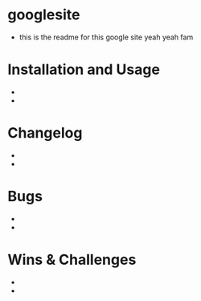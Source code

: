 # googlesite
- this is the readme for this google site yeah yeah fam 
# Installation and Usage

-
-

# Changelog
-
-


# Bugs
-
-


# Wins & Challenges
-
-
